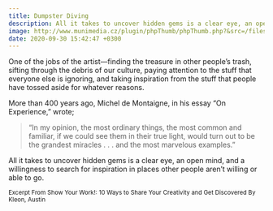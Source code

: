 ```yaml
---
title: Dumpster Diving
description: All it takes to uncover hidden gems is a clear eye, an open mind, and a willingness to search for inspiration in places other people aren’t willing or able to go.
image: http://www.munimedia.cz/plugin/phpThumb/phpThumb.php?&src=/files/article/14139/DSCF2866.jpg
date: 2020-09-30 15:42:47 +0300
---
```

One of the jobs of the artist—finding the treasure in other people’s trash, sifting through the debris of our culture, paying attention to the stuff that everyone else is ignoring, and taking inspiration from the stuff that people have tossed aside for whatever reasons. 

More than 400 years ago, Michel de Montaigne, in his essay “On Experience,” wrote;

> “In my opinion, the most ordinary things, the most common and familiar, if we could see them in their true light, would turn out to be the grandest miracles . . . and the most marvelous examples.” 

All it takes to uncover hidden gems is a clear eye, an open mind, and a willingness to search for inspiration in places other people aren’t willing or able to go.

<small>Excerpt From 
Show Your Work!: 10 Ways to Share Your Creativity and Get Discovered
By Kleon, Austin</small>